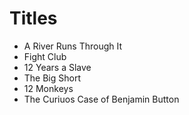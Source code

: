 # Titles

- A River Runs Through It
- Fight Club
- 12 Years a Slave
- The Big Short
- 12 Monkeys
- The Curiuos Case of Benjamin Button
